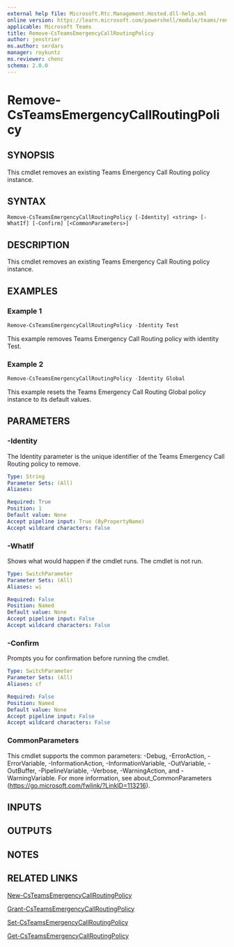 ```yaml
---
external help file: Microsoft.Rtc.Management.Hosted.dll-help.xml
online version: https://learn.microsoft.com/powershell/module/teams/remove-csteamsemergencycallroutingpolicy
applicable: Microsoft Teams
title: Remove-CsTeamsEmergencyCallRoutingPolicy
author: jenstrier
ms.author: serdars
manager: roykuntz
ms.reviewer: chenc
schema: 2.0.0
---
```


# Remove-CsTeamsEmergencyCallRoutingPolicy

## SYNOPSIS
This cmdlet removes an existing Teams Emergency Call Routing policy instance.

## SYNTAX

```
Remove-CsTeamsEmergencyCallRoutingPolicy [-Identity] <string> [-WhatIf] [-Confirm] [<CommonParameters>]
```

## DESCRIPTION
This cmdlet removes an existing Teams Emergency Call Routing policy instance.

## EXAMPLES

### Example 1
```powershell
Remove-CsTeamsEmergencyCallRoutingPolicy -Identity Test
```

This example removes Teams Emergency Call Routing policy with identity Test.

### Example 2
```powershell
Remove-CsTeamsEmergencyCallRoutingPolicy -Identity Global
```

This example resets the Teams Emergency Call Routing Global policy instance to its default values.

## PARAMETERS

### -Identity
The Identity parameter is the unique identifier of the Teams Emergency Call Routing policy to remove.

```yaml
Type: String
Parameter Sets: (All)
Aliases:

Required: True
Position: 1
Default value: None
Accept pipeline input: True (ByPropertyName)
Accept wildcard characters: False
```

### -WhatIf
Shows what would happen if the cmdlet runs.
The cmdlet is not run.

```yaml
Type: SwitchParameter
Parameter Sets: (All)
Aliases: wi

Required: False
Position: Named
Default value: None
Accept pipeline input: False
Accept wildcard characters: False
```

### -Confirm
Prompts you for confirmation before running the cmdlet.

```yaml
Type: SwitchParameter
Parameter Sets: (All)
Aliases: cf

Required: False
Position: Named
Default value: None
Accept pipeline input: False
Accept wildcard characters: False
```

### CommonParameters
This cmdlet supports the common parameters: -Debug, -ErrorAction, -ErrorVariable, -InformationAction, -InformationVariable, -OutVariable, -OutBuffer, -PipelineVariable, -Verbose, -WarningAction, and -WarningVariable. For more information, see about_CommonParameters (https://go.microsoft.com/fwlink/?LinkID=113216).

## INPUTS

## OUTPUTS

## NOTES

## RELATED LINKS

[New-CsTeamsEmergencyCallRoutingPolicy](New-CsTeamsEmergencyCallRoutingPolicy.md)

[Grant-CsTeamsEmergencyCallRoutingPolicy](Grant-CsTeamsEmergencyCallRoutingPolicy.md)

[Set-CsTeamsEmergencyCallRoutingPolicy](Set-CsTeamsEmergencyCallRoutingPolicy.md)

[Get-CsTeamsEmergencyCallRoutingPolicy](Get-CsTeamsEmergencyCallRoutingPolicy.md)
